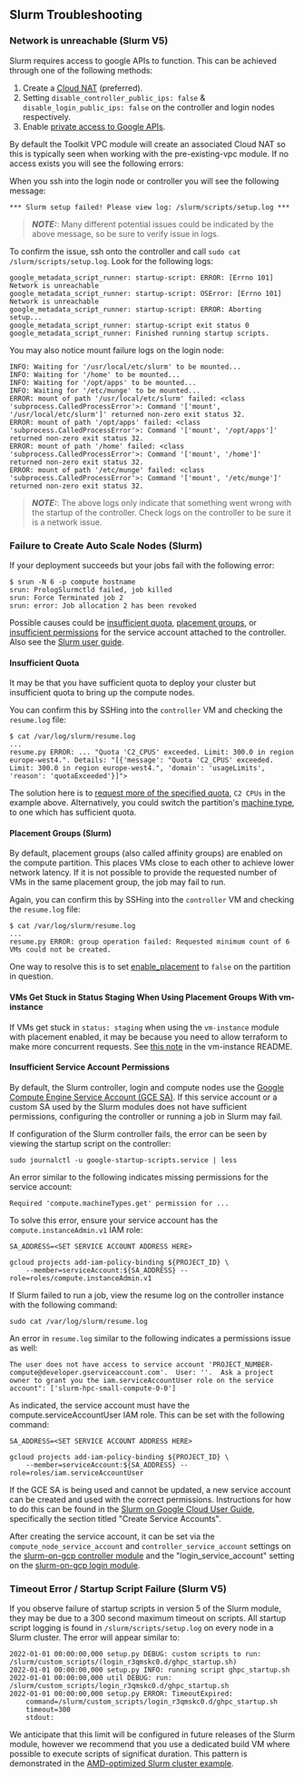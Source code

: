 ## Slurm Troubleshooting

### Network is unreachable (Slurm V5)

Slurm requires access to google APIs to function. This can be achieved through one of the following methods:

1. Create a [Cloud NAT](https://cloud.google.com/nat) (preferred).
2. Setting `disable_controller_public_ips: false` &
   `disable_login_public_ips: false` on the controller and login nodes
   respectively.
3. Enable
   [private access to Google APIs](https://cloud.google.com/vpc/docs/private-access-options).

By default the Toolkit VPC module will create an associated Cloud NAT so this is
typically seen when working with the pre-existing-vpc module. If no access
exists you will see the following errors:

When you ssh into the login node or controller you will see the following
message:

```text
*** Slurm setup failed! Please view log: /slurm/scripts/setup.log ***
```

> **_NOTE:_**: Many different potential issues could be indicated by the above
> message, so be sure to verify issue in logs.

To confirm the issue, ssh onto the controller and call `sudo cat /slurm/scripts/setup.log`. Look for
the following logs:

```text
google_metadata_script_runner: startup-script: ERROR: [Errno 101] Network is unreachable
google_metadata_script_runner: startup-script: OSError: [Errno 101] Network is unreachable
google_metadata_script_runner: startup-script: ERROR: Aborting setup...
google_metadata_script_runner: startup-script exit status 0
google_metadata_script_runner: Finished running startup scripts.
```

You may also notice mount failure logs on the login node:

```text
INFO: Waiting for '/usr/local/etc/slurm' to be mounted...
INFO: Waiting for '/home' to be mounted...
INFO: Waiting for '/opt/apps' to be mounted...
INFO: Waiting for '/etc/munge' to be mounted...
ERROR: mount of path '/usr/local/etc/slurm' failed: <class 'subprocess.CalledProcessError'>: Command '['mount', '/usr/local/etc/slurm']' returned non-zero exit status 32.
ERROR: mount of path '/opt/apps' failed: <class 'subprocess.CalledProcessError'>: Command '['mount', '/opt/apps']' returned non-zero exit status 32.
ERROR: mount of path '/home' failed: <class 'subprocess.CalledProcessError'>: Command '['mount', '/home']' returned non-zero exit status 32.
ERROR: mount of path '/etc/munge' failed: <class 'subprocess.CalledProcessError'>: Command '['mount', '/etc/munge']' returned non-zero exit status 32.
```

> **_NOTE:_**: The above logs only indicate that something went wrong with the
> startup of the controller. Check logs on the controller to be sure it is a
> network issue.

### Failure to Create Auto Scale Nodes (Slurm)

If your deployment succeeds but your jobs fail with the following error:

```shell
$ srun -N 6 -p compute hostname
srun: PrologSlurmctld failed, job killed
srun: Force Terminated job 2
srun: error: Job allocation 2 has been revoked
```

Possible causes could be [insufficient quota](#insufficient-quota),
[placement groups](#placement-groups-slurm), or
[insufficient permissions](#insufficient-service-account-permissions)
for the service account attached to the controller. Also see the
[Slurm user guide](https://docs.google.com/document/u/1/d/e/2PACX-1vS0I0IcgVvby98Rdo91nUjd7E9u83oIMCM4arne-9_IdBg6BdV1lBpUcSje_PyHcbAaErC1rY7p4u1g/pub).

#### Insufficient Quota

It may be that you have sufficient quota to deploy your cluster but insufficient
quota to bring up the compute nodes.

You can confirm this by SSHing into the `controller` VM and checking the
`resume.log` file:

```shell
$ cat /var/log/slurm/resume.log
...
resume.py ERROR: ... "Quota 'C2_CPUS' exceeded. Limit: 300.0 in region europe-west4.". Details: "[{'message': "Quota 'C2_CPUS' exceeded. Limit: 300.0 in region europe-west4.", 'domain': 'usageLimits', 'reason': 'quotaExceeded'}]">
```

The solution here is to [request more of the specified quota](#gcp-quotas),
`C2 CPUs` in the example above. Alternatively, you could switch the partition's
[machine type][partition-machine-type], to one which has sufficient quota.

[partition-machine-type]: community/modules/compute/SchedMD-slurm-on-gcp-partition/README.md#input_machine_type

#### Placement Groups (Slurm)

By default, placement groups (also called affinity groups) are enabled on the
compute partition. This places VMs close to each other to achieve lower network
latency. If it is not possible to provide the requested number of VMs in the
same placement group, the job may fail to run.

Again, you can confirm this by SSHing into the `controller` VM and checking the
`resume.log` file:

```shell
$ cat /var/log/slurm/resume.log
...
resume.py ERROR: group operation failed: Requested minimum count of 6 VMs could not be created.
```

One way to resolve this is to set [enable_placement][partition-enable-placement]
to `false` on the partition in question.

[partition-enable-placement]: https://github.com/GoogleCloudPlatform/hpc-toolkit/tree/main/community/modules/compute/SchedMD-slurm-on-gcp-partition#input_enable_placement

#### VMs Get Stuck in Status Staging When Using Placement Groups With vm-instance

If VMs get stuck in `status: staging` when using the `vm-instance` module with
placement enabled, it may be because you need to allow terraform to make more
concurrent requests. See
[this note](modules/compute/vm-instance/README.md#placement) in the vm-instance
README.

#### Insufficient Service Account Permissions

By default, the Slurm controller, login and compute nodes use the
[Google Compute Engine Service Account (GCE SA)][def-compute-sa]. If this
service account or a custom SA used by the Slurm modules does not have
sufficient permissions, configuring the controller or running a job in Slurm may
fail.

If configuration of the Slurm controller fails, the error can be
seen by viewing the startup script on the controller:

```shell
sudo journalctl -u google-startup-scripts.service | less
```

An error similar to the following indicates missing permissions for the service
account:

```shell
Required 'compute.machineTypes.get' permission for ...
```

To solve this error, ensure your service account has the
`compute.instanceAdmin.v1` IAM role:

```shell
SA_ADDRESS=<SET SERVICE ACCOUNT ADDRESS HERE>

gcloud projects add-iam-policy-binding ${PROJECT_ID} \
    --member=serviceAccount:${SA_ADDRESS} --role=roles/compute.instanceAdmin.v1
```

If Slurm failed to run a job, view the resume log on the controller instance
with the following command:

```shell
sudo cat /var/log/slurm/resume.log
```

An error in `resume.log` similar to the following indicates a permissions issue
as well:

```shell
The user does not have access to service account 'PROJECT_NUMBER-compute@developer.gserviceaccount.com'.  User: ''.  Ask a project owner to grant you the iam.serviceAccountUser role on the service account": ['slurm-hpc-small-compute-0-0']
```

As indicated, the service account must have the compute.serviceAccountUser IAM
role. This can be set with the following command:

```shell
SA_ADDRESS=<SET SERVICE ACCOUNT ADDRESS HERE>

gcloud projects add-iam-policy-binding ${PROJECT_ID} \
    --member=serviceAccount:${SA_ADDRESS} --role=roles/iam.serviceAccountUser
```

If the GCE SA is being used and cannot be updated, a new service account can be
created and used with the correct permissions. Instructions for how to do this
can be found in the [Slurm on Google Cloud User Guide][slurm-on-gcp-ug],
specifically the section titled "Create Service Accounts".

After creating the service account, it can be set via the
`compute_node_service_account` and `controller_service_account` settings on the
[slurm-on-gcp controller module][slurm-on-gcp-con] and the
"login_service_account" setting on the
[slurm-on-gcp login module][slurm-on-gcp-login].

[def-compute-sa]: https://cloud.google.com/compute/docs/access/service-accounts#default_service_account
[slurm-on-gcp-ug]: https://goo.gle/slurm-gcp-user-guide
[slurm-on-gcp-con]: community/modules/scheduler/SchedMD-slurm-on-gcp-controller/README.md
[slurm-on-gcp-login]: community/modules/scheduler/SchedMD-slurm-on-gcp-login-node/README.md

### Timeout Error / Startup Script Failure (Slurm V5)

If you observe failure of startup scripts in version 5 of the Slurm module,
they may be due to a 300 second maximum timeout on scripts. All startup script
logging is found in `/slurm/scripts/setup.log` on every node in a Slurm cluster.
The error will appear similar to:

```text
2022-01-01 00:00:00,000 setup.py DEBUG: custom scripts to run: /slurm/custom_scripts/(login_r3qmskc0.d/ghpc_startup.sh)
2022-01-01 00:00:00,000 setup.py INFO: running script ghpc_startup.sh
2022-01-01 00:00:00,000 util DEBUG: run: /slurm/custom_scripts/login_r3qmskc0.d/ghpc_startup.sh
2022-01-01 00:00:00,000 setup.py ERROR: TimeoutExpired:
    command=/slurm/custom_scripts/login_r3qmskc0.d/ghpc_startup.sh
    timeout=300
    stdout:
```

We anticipate that this limit will be configured in future releases of the Slurm
module, however we recommend that you use a dedicated build VM where possible
to execute scripts of significat duration. This pattern is demonstrated in the
[AMD-optimized Slurm cluster example](../community/examples/AMD/).
